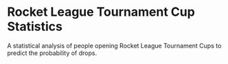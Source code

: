 # Rocket League Tournament Cup Statistics
A statistical analysis of people opening Rocket League Tournament Cups to predict the probability of drops.

